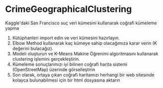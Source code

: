 # CrimeGeographicalClustering
 Kaggle'daki San Francisco suç veri kümesini kullanarak coğrafi kümeleme yapma


1. Kütüphanleri import edin ve veri kümesini hazırlayın.
2. Elbow Method kullanarak kaç kümeye sahip olacağımıza karar verin (K değerini bulacağız).
3. Modeli oluşturun ve K-Means Makine Öğrenimi algoritmasını kullanarak clustering işlemini gerçekleştirin.
4. Kümeleme sonuçlarımızı iyi bilinen coğrafi harita sistemi (OpenStreetMap) üzerinde görselleştirin
5. Son olarak, ortaya çıkan coğrafi haritamızı herhangi bir web sitesinde kolayca bulunabilmesi için bir html dosyasına aktarın

